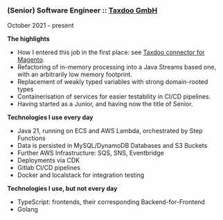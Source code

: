 ### (Senior) Software Engineer :: [Taxdoo GmbH](https://www.taxdoo.com)
<p class='date'>October 2021 - present</p>

**The highlights**

- How I entered this job in the first place: see [Taxdoo connector for Magento](#magento).
- Refactoring of in-memory processing into a Java Streams based one, with an arbitrarily low memory footprint.
- Replacement of weakly typed variables with strong domain-rooted types
- Containerisation of services for easier testability in CI/CD pipelines.
- Having started as a Junior, and having now the title of Senior.

<p></p>

**Technologies I use every day**

- Java 21, running on ECS and AWS Lambda, orchestrated by Step Functions
- Data is persisted in MySQL/DynamoDB Databases and S3 Buckets
- Further AWS Infrastructure: SQS, SNS, Eventbridge
- Deployments via CDK
- Gitlab CI/CD pipelines
- Docker and localstack for integration testing

<p></p>

**Technologies I use, but not every day**

- TypeScript: frontends, their corresponding Backend-for-Frontend
- Golang
